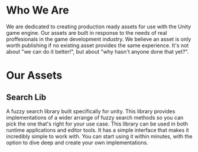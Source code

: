 # Who We Are
We are dedicated to creating production ready assets for use with the Unity game engine. Our assets are built in response to the needs of real proffesionals in the game development industry. We believe an asset is only worth publishing if no existing asset provides the same experience. It's not about "we can do it better!", but about "why hasn't anyone done that yet?".

# Our Assets

## Search Lib
A fuzzy search library built specifically for unity. This library provides implementations of a wider arrange of fuzzy search methods so you can pick the one that's right for your use case. This library can be used in both runtime applications and editor tools. It has a simple interface that makes it incredibly simple to work with. You can start using it within minutes, with the option to dive deep and create your own implementations.
